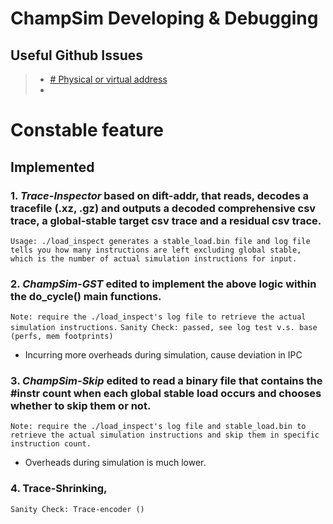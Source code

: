 # ChampSim Developing & Debugging
## Useful Github Issues
 > - [# Physical or virtual address](https://github.com/ChampSim/ChampSim/issues/15)
 > -

# Constable feature
## Implemented
### 1.  *Trace-Inspector* based on dift-addr, that reads, decodes a tracefile (.xz, .gz) and outputs a decoded comprehensive csv trace, a global-stable target csv trace and a residual csv trace.
``` Usage: ./load_inspect generates a stable_load.bin file and log file tells you how many instructions are left excluding global stable, which is the number of actual simulation instructions for input. ```
### 2. *ChampSim-GST* edited to implement the above logic within the do_cycle() main functions.
``` Note: require the ./load_inspect's log file to retrieve the actual simulation instructions. ```
```Sanity Check: passed, see log test v.s. base (perfs, mem footprints)```
- Incurring more overheads during simulation, cause deviation in IPC
### 3. *ChampSim-Skip* edited to read a binary file that contains the #instr count when each global stable load occurs and chooses whether to skip them or not.
``` Note: require the ./load_inspect's log file and stable_load.bin to retrieve the actual simulation instructions and skip them in specific instruction count. ```
- Overheads during simulation is much lower.
### 4. Trace-Shrinking, 
```Sanity Check: Trace-encoder ()```
<!--stackedit_data:
eyJoaXN0b3J5IjpbLTE5MTE3NTU0MTUsMTI3MTc2NDE2MCwtNj
Y0MjMxNTQwLDExNzUwNzgzNTYsOTEwMjQ5NjI2XX0=
-->